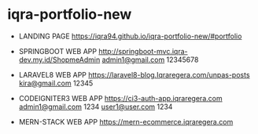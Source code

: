 # iqra-portfolio-new


- LANDING PAGE https://iqra94.github.io/iqra-portfolio-new/#portfolio

- SPRINGBOOT WEB APP http://springboot-mvc.iqra-dev.my.id/ShopmeAdmin
admin1@gmail.com 12345678

- LARAVEL8 WEB APP https://laravel8-blog.Iqraregera.com/unpas-posts
kira@gmail.com 12345

- CODEIGNITER3 WEB APP https://ci3-auth-app.iqraregera.com
admin1@gmail.com 1234
user1@user.com 1234

- MERN-STACK WEB APP https://mern-ecommerce.iqraregera.com
